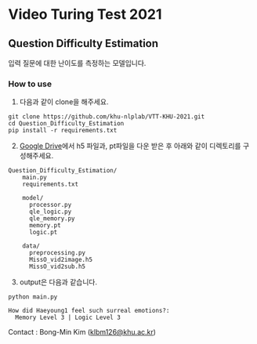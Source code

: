 # Video Turing Test 2021

## Question Difficulty Estimation
입력 질문에 대한 난이도를 측정하는 모델입니다.

### How to use
  1. 다음과 같이 clone을 해주세요.
  ```
  git clone https://github.com/khu-nlplab/VTT-KHU-2021.git
  cd Question_Difficulty_Estimation
  pip install -r requirements.txt
  ```
  2. [Google Drive](https://drive.google.com/drive/u/1/folders/15SUdNCiw_Q1Bmh_CksodztG8rW2XMvpv)에서 h5 파일과, pt파일을 다운 받은 후 아래와 같이 디렉토리를 구성해주세요.
  ```
  Question_Difficulty_Estimation/
      main.py
      requirements.txt
      
      model/
        processor.py
        qle_logic.py
        qle_memory.py
        memory.pt
        logic.pt

      data/
        preprocessing.py
        MissO_vid2image.h5
        MissO_vid2sub.h5
  ```
  3. output은 다음과 같습니다.
  ```
  python main.py
  
  How did Haeyoung1 feel such surreal emotions?:
    Memory Level 3 | Logic Level 3 
  ```
  
  Contact : Bong-Min Kim (klbm126@khu.ac.kr)
